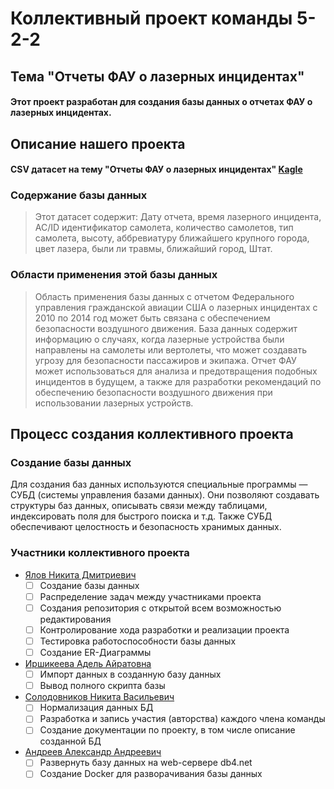 # Коллективный проект команды 5-2-2
## Тема "Отчеты ФАУ о лазерных инцидентах"
#### Этот проект разработан для создания базы данных о отчетах ФАУ о лазерных инцидентах.
## Описание нашего проекта
#### CSV датасет на тему "Отчеты ФАУ о лазерных инцидентах" [Kagle](https://www.kaggle.com/datasets/crawford/laser-incident-report/)
### Содержание базы данных 
> Этот датасет содержит: Дату отчета, время лазерного инцидента, AC/ID идентификатор самолета, количество самолетов, тип самолета, высоту, аббревиатуру ближайшего крупного города, цвет лазера, были ли травмы, ближайший город, Штат.
>
### Области применения этой базы данных
> Область применения базы данных с отчетом Федерального управления гражданской авиации США о лазерных инцидентах с 2010 по 2014 год может быть связана с обеспечением безопасности воздушного движения. База данных содержит информацию о случаях, когда лазерные устройства были направлены на самолеты или вертолеты, что может создавать угрозу для безопасности пассажиров и экипажа. Отчет ФАУ может использоваться для анализа и предотвращения подобных инцидентов в будущем, а также для разработки рекомендаций по обеспечению безопасности воздушного движения при использовании лазерных устройств.
>

## Процесс создания коллективного проекта

### Создание базы данных
Для создания баз данных используются специальные программы — СУБД (системы управления базами данных). Они позволяют создавать структуры баз данных, описывать связи между таблицами, индексировать поля для быстрого поиска и т.д. Также СУБД обеспечивают целостность и безопасность хранимых данных.

### Участники коллективного проекта
* [Ялов Никита Дмитриевич](https://github.com/Boliti)
    - [ ] Создание базы данных
    - [ ] Распределение задач между участниками проекта
    - [ ] Создания репозитория с открытой всем возможностью редактирования
    - [ ] Контролирование хода разработки и реализации проекта
    - [ ] Тестировка работоспособности базы данных
    - [ ] Создание ER-Диаграммы
* [Иршикеева Адель Айратовна](https://github.com/Adel120305)
    - [ ] Импорт данных в созданную базу данных
    - [ ] Вывод полного скрипта базы
* [Солодовников Никита Васильевич ](https://github.com/NikitaS1712)
    - [ ] Нормализация данных БД
    - [ ] Разработка и запись участия (авторства) каждого члена команды
    - [ ] Создание документации по проекту, в том числе описание созданной БД 
* [Андреев Александр Андреевич](https://github.com/AlexAndreev120305)
    - [ ] Развернуть базу данных на web-сервере db4.net
    - [ ] Создание Docker для разворачивания базы данных
